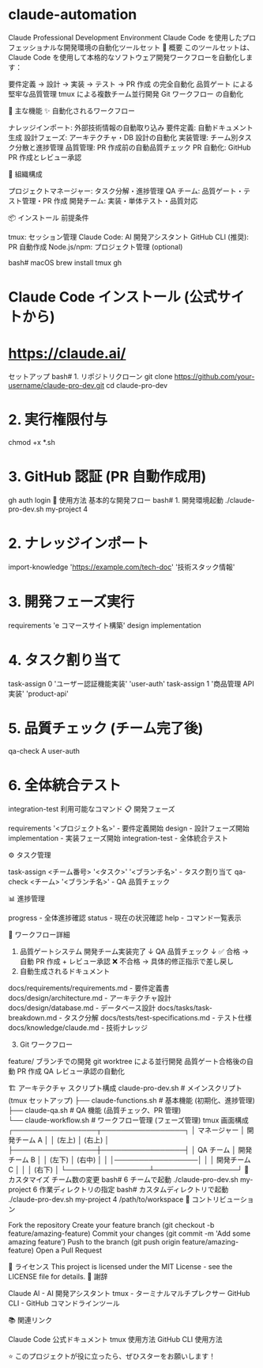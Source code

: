 # claude-automation

Claude Professional Development Environment
Claude Code を使用したプロフェッショナルな開発環境の自動化ツールセット
🎯 概要
このツールセットは、Claude Code を使用して本格的なソフトウェア開発ワークフローを自動化します：

要件定義 → 設計 → 実装 → テスト → PR 作成 の完全自動化
品質ゲート による堅牢な品質管理
tmux による複数チーム並行開発
Git ワークフロー の自動化

🚀 主な機能
✨ 自動化されるワークフロー

ナレッジインポート: 外部技術情報の自動取り込み
要件定義: 自動ドキュメント生成
設計フェーズ: アーキテクチャ・DB 設計の自動化
実装管理: チーム別タスク分散と進捗管理
品質管理: PR 作成前の自動品質チェック
PR 自動化: GitHub PR 作成とレビュー承認

🏢 組織構成

プロジェクトマネージャー: タスク分解・進捗管理
QA チーム: 品質ゲート・テスト管理・PR 作成
開発チーム: 実装・単体テスト・品質対応

📦 インストール
前提条件

tmux: セッション管理
Claude Code: AI 開発アシスタント
GitHub CLI (推奨): PR 自動作成
Node.js/npm: プロジェクト管理 (optional)

bash# macOS
brew install tmux gh

# Claude Code インストール (公式サイトから)

# https://claude.ai/

セットアップ
bash# 1. リポジトリクローン
git clone https://github.com/your-username/claude-pro-dev.git
cd claude-pro-dev

# 2. 実行権限付与

chmod +x \*.sh

# 3. GitHub 認証 (PR 自動作成用)

gh auth login
🎯 使用方法
基本的な開発フロー
bash# 1. 開発環境起動
./claude-pro-dev.sh my-project 4

# 2. ナレッジインポート

import-knowledge 'https://example.com/tech-doc' '技術スタック情報'

# 3. 開発フェーズ実行

requirements 'e コマースサイト構築'
design
implementation

# 4. タスク割り当て

task-assign 0 'ユーザー認証機能実装' 'user-auth'
task-assign 1 '商品管理 API 実装' 'product-api'

# 5. 品質チェック (チーム完了後)

qa-check A user-auth

# 6. 全体統合テスト

integration-test
利用可能なコマンド
📋 開発フェーズ

requirements '<プロジェクト名>' - 要件定義開始
design - 設計フェーズ開始
implementation - 実装フェーズ開始
integration-test - 全体統合テスト

⚙️ タスク管理

task-assign <チーム番号> '<タスク>' '<ブランチ名>' - タスク割り当て
qa-check <チーム> '<ブランチ名>' - QA 品質チェック

📊 進捗管理

progress - 全体進捗確認
status - 現在の状況確認
help - コマンド一覧表示

🔄 ワークフロー詳細

1. 品質ゲートシステム
   開発チーム実装完了
   ↓
   QA 品質チェック
   ↓
   ✅ 合格 → 自動 PR 作成 + レビュー承認
   ❌ 不合格 → 具体的修正指示で差し戻し
2. 自動生成されるドキュメント

docs/requirements/requirements.md - 要件定義書
docs/design/architecture.md - アーキテクチャ設計
docs/design/database.md - データベース設計
docs/tasks/task-breakdown.md - タスク分解
docs/tests/test-specifications.md - テスト仕様
docs/knowledge/claude.md - 技術ナレッジ

3. Git ワークフロー

feature/<task-name> ブランチでの開発
git worktree による並行開発
品質ゲート合格後の自動 PR 作成
QA レビュー承認の自動化

🏗️ アーキテクチャ
スクリプト構成
claude-pro-dev.sh # メインスクリプト (tmux セットアップ)
├── claude-functions.sh # 基本機能 (初期化、進捗管理)
├── claude-qa.sh # QA 機能 (品質チェック、PR 管理)  
└── claude-workflow.sh # ワークフロー管理 (フェーズ管理)
tmux 画面構成
┌─────────────────┬─────────────────┐
│ マネージャー │ 開発チーム A │
│ (左上) │ (右上) │
├─────────────────┼─────────────────┤
│ QA チーム │ 開発チーム B │
│ (左下) │ (右中) │
│ │─────────────────│
│ │ 開発チーム C │
│ │ (右下) │
└─────────────────┴─────────────────┘
🔧 カスタマイズ
チーム数の変更
bash# 6 チームで起動
./claude-pro-dev.sh my-project 6
作業ディレクトリの指定
bash# カスタムディレクトリで起動
./claude-pro-dev.sh my-project 4 /path/to/workspace
🤝 コントリビューション

Fork the repository
Create your feature branch (git checkout -b feature/amazing-feature)
Commit your changes (git commit -m 'Add some amazing feature')
Push to the branch (git push origin feature/amazing-feature)
Open a Pull Request

📄 ライセンス
This project is licensed under the MIT License - see the LICENSE file for details.
🙏 謝辞

Claude AI - AI 開発アシスタント
tmux - ターミナルマルチプレクサー
GitHub CLI - GitHub コマンドラインツール

📚 関連リンク

Claude Code 公式ドキュメント
tmux 使用方法
GitHub CLI 使用方法

⭐ このプロジェクトが役に立ったら、ぜひスターをお願いします！
